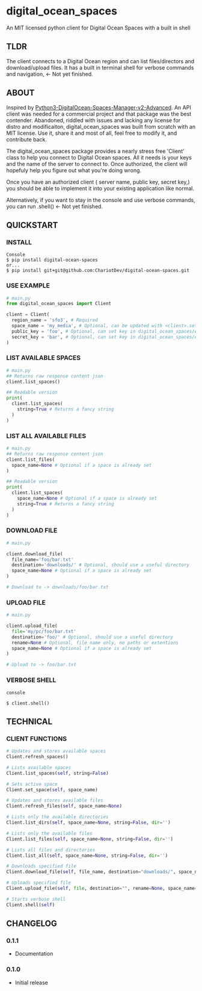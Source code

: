 # digital_ocean_spaces
An MIT licensed python client for Digital Ocean Spaces with a built in shell

## TLDR
The client connects to a Digital Ocean region and can list files/directors and download/upload files.
It has a built in terminal shell for verbose commands and navigation, <- Not yet finished.

## ABOUT
Inspired by [Python3-DigitalOcean-Spaces-Manager-v2-Advanced](https://github.com/Mashoud123/Python3-DigitalOcean-Spaces-Manager-v2-Advanced). An API client was needed for a commercial project and that package was the best contender. Abandoned, riddled with issues and lacking any license for distro and modificaiton, digital_ocean_spaces was built from scratch with an MIT license. Use it, share it and most of all, feel free to modify it, and contribute back.

The digital_ocean_spaces package provides a nearly stress free 'Client' class to help you connect to Digital Ocean spaces. All it needs is your keys and the name of the server to connect to. Once authorized, the client will hopefuly help you figure out what you're doing wrong.

Once you have an authorized client ( server name, public key, secret key,) you should be able to implement it into your existing application like normal.

Alternatively, if you want to stay in the console and use verbose commands, you can run <Client>.shell() <- Not yet finished.
                                                                                                            
## QUICKSTART

### INSTALL
```console
Console
$ pip install digital-ocean-spaces
or...
$ pip install git+git@github.com:ChariotDev/digital-ocean-spaces.git
```

### USE EXAMPLE
```py
# main.py
from digital_ocean_spaces import Client

client = Client(
  region_name = 'sfo3', # Required
  space_name = 'my_media', # Optional, can be updated with <client>.set_space(space_name)
  public_key = 'foo', # Optional, can set key in digital_ocean_spaces/env.yaml                                                                         
  secret_key = 'bar', # Optional, can set key in digital_ocean_spaces/env.yaml
)
```

### LIST AVAILABLE SPACES
```py
# main.py
## Returns raw response content json
client.list_spaces()

## Readable version
print(
  client.list_spaces(
    string=True # Returns a fancy string
  )
)
```

### LIST ALL AVAILABLE FILES
```py
# main.py
## Returns raw response content json
client.list_files(
  space_name=None # Optional if a space is already set
)

## Readable version
print(
  client.list_spaces(
    space_name=None # Optional if a space is already set
    string=True # Returns a fancy string
  )
)
```

### DOWNLOAD FILE
```py
# main.py

client.download_file(
  file_name='foo/bar.txt'
  destination='downloads/' # Optional, should use a useful directory
  space_name=None # Optional if a space is already set
)

# Download to -> downloads/foo/bar.txt

```

### UPLOAD FILE
```py
# main.py

client.upload_file(
  file='my/pc/foo/bar.txt'
  destination='foo/' # Optional, should use a useful directory
  rename=None # Optional, file name only, no paths or extentions
  space_name=None # Optional if a space is already set
)

# Upload to -> foo/bar.txt
```

### VERBOSE SHELL

```console
console

$ client.shell()
```

## TECHNICAL

### CLIENT FUNCTIONS

```py
# Updates and stores available spaces
Client.refresh_spaces()
```
```py
# Lists available spaces
Client.list_spaces(self, string=False)
```
```py
# Sets active space
Client.set_space(self, space_name)
```
```py
# Updates and stores available files
Client.refresh_files(self, space_name=None)
```
```py
# Lists only the available directories
Client.list_dirs(self, space_name=None, string=False, dir='')
```
```py
# Lists only the available files
Client.list_files(self, space_name=None, string=False, dir='')
```
```py
# Lists all files and directories
Client.list_all(self, space_name=None, string=False, dir='')
```
```py
# Downloads specified file
Client.download_file(self, file_name, destination="downloads/", space_name=None)
```
```py
# Uploads specified file
Client.upload_file(self, file, destination="", rename=None, space_name=None )
```
```py
# Starts verbose shell
Client.shell(self)
```

## CHANGELOG

### 0.1.1
- Documentation

### 0.1.0
- Initial release

